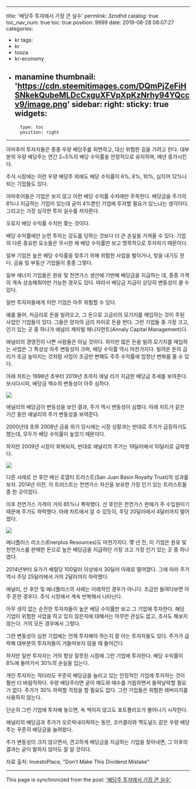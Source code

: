 
---
title: '배당주 투자에서 가장 큰 실수'
permlink: 3zndhd
catalog: true
toc_nav_num: true
toc: true
position: 9999
date: 2019-08-28 08:07:27
categories:
- kr
tags:
- kr
- tooza
- kr-economy
- manamine
thumbnail: 'https://cdn.steemitimages.com/DQmPjZeFiHSNkekQubeMLDcCxguXFVpXpKzNrhy94YQccv9/image.png'
sidebar:
    right:
        sticky: true
widgets:
    -
        type: toc
        position: right
---


아마추어 투자자들은 종종 우량 배당주를 외면하고, 대신 위험한 길을 가려고 한다. 대부분의 우량 배당주는 연간 2~5%의 배당 수익률을 안정적으로 유지하며, 매년 증가시킨다.​

주식 시장에는 이런 우량 배당주 외에도 배당 수익률이 6%, 8%, 10%, 심지어 12%나 되는 기업들도 있다.​

아마추어들은 기업은 보지 않고 이런 배당 수익률 수치에만 주목한다. 배당금을 주가의 8%나 지급하는 기업이 있는데 굳이 4%뿐인 기업에 투자할 필요가 있느냐는 생각이다. 그리고는 가장 심각한 투자 실수를 저지른다.​

오로지 배당 수익률 수치만 쫓는 것이다.​

배당 수익률에만 눈먼 투자는 강도를 당하는 것보다 더 큰 손실을 가져올 수 있다. 기업의 다른 중요한 요소들은 무시한 채 배당 수익률만 보고 맹목적으로 투자하기 때문이다.​

일부 기업은 높은 배당 수익률을 맞추기 위해 위험한 사업을 벌이거나, 빚을 내기도 한다. 금융 및 부동산 기업들이 종종 그렇다.​

일부 에너지 기업들은 원유 및 천연가스 생산에 기반해 배당금을 지급하는 데, 종종 가격이 계속 상승해줘야만 가능한 경우도 있다. 따라서 배당금 지급이 상당히 변동성이 클 수 있다.​

일반 투자자들에게 이런 기업은 아주 위험할 수 있다.​

예를 들어, 저금리로 돈을 빌려오고, 그 돈으로 고금리의 모기지를 매입하는 것이 주된 사업인 기업들이 있다. 그들은 양자의 금리 차이로 돈을 번다.
그런 기업들 중 가장 크고, 인기 있는 곳 중 하나가 애널리 캐피털 매니지먼트(Annaly Capital Management)다.​

애널리의 경영진이 나쁜 사람들은 아닐 것이다. 하지만 많은 돈을 빌려 모기지를 매입하는 사업은 그 특성상 아주 변동성이 크며, 배당 수익률 역시 마찬가지다. 빌려온 돈의 금리가 조금 높아지는 것처럼 사업이 조금만 변해도 주주 수익률에 엄청난 변화를 줄 수 있다.​

아래 차트는 1998년 초부터 2019년 초까지 애널 리가 지급한 배당금 추세를 보여준다. 보시다시피, 배당금 액수의 변동성이 아주 심하다.

![](https://cdn.steemitimages.com/DQmPjZeFiHSNkekQubeMLDcCxguXFVpXpKzNrhy94YQccv9/image.png)

애널리의 배당금이 변동성을 보인 결과, 주가 역시 변동성이 심했다. 아래 차트가 같은 기간 동안 애널리의 주가 변동성을 보여준다.​

2000년대 초와 2008년 금융 위기 당시에는 시장 상황과는 반대로 주가가 급등하기도 했는데, 모두가 배당 수익률이 높았기 때문이다.​

하지만 2009년 시장이 회복되자, 반대로 애널리의 주가는 19달러에서 10달러로 급락했다.

![](https://cdn.steemitimages.com/DQmSarguzVH6HwxDQB7xz3kWpHj7Sbj5LLhm1DWEVWPUM4f/image.png)

다른 사례로 산 후안 배신 로열티 트러스트(San Juan Basin Royalty Trust)의 성과를 보자. 2014년 이전, 이 트러스트는 천연가스 자산을 보유한 가장 인기 있는 트러스트들 중 한 곳이었다.​

이후 천연가스 가격이 거의 65%나 폭락했다. 산 후안은 천연가스 판매가 주 수입원이기 때문에 주가도 하락했다. 아래 차트에서 알 수 있듯이, 주당 20달러에서 4달러까지 떨어졌다.

![](https://cdn.steemitimages.com/DQmYRzg6qLuWbBURmZfdmmNzhaTxAbL5jxJHb9D5k5XM4c4/image.png)

에너플러스 리소스(Enerplus Resources)도 마찬가지다. 몇 년 전, 이 기업은 원유 및 천연가스를 판매한 돈으로 높은 배당금을 지급하던 가장 크고 가장 인기 있는 곳 중 하나였다.​

2014년부터 유가가 배럴당 100달러 이상에서 30달러 아래로 떨어졌다. 그에 따라 주가 역시 주당 25달러에서 거의 2달러까지 하락했다.

애널리, 산 후안 및 에너플러스의 사례는 이례적인 경우가 아니다. 조금만 들여다보면 아주 흔한 경우다. 주식 시장에서 계속 반복해서 나타난다.​

아무 생각 없는 순진한 투자자들이 높은 배당 수익률만 보고 그 기업에 투자한다. 해당 기업이 위험한 사업을 하고 있지 않은지에 대해서는 아무런 관심도 없고, 조사도 해보지 않는다. 거의 모든 경우에서 그렇다.​

그런 변동성이 심한 기업에는 언제 투자해야 하는지 잘 아는 투자자들도 있다. 주가가 급락해 대부분의 투자자들이 거들떠보지 않을 때 들어간다.​

하지만 일반 투자자는 거의 항상 잘못된 시점에 그런 기업에 투자한다. 배당 수익률이 8%에 들어가서 30%의 손실을 입는다.​

개인 투자자는 작더라도 꾸준히 배당금을 늘리고 있는 안정적인 기업에 투자하는 것이 훨씬 더 바람직하다. 우량 배당주라면 굳이 매도와 매수를 거듭하면서 들락날락할 필요가 없다. 주가가 30% 하락할 걱정을 할 필요도 없다. 그런 기업들은 위험한 레버리지를 사용하지 않는다.​

단순히 그런 기업에 투자해 놓으면, 속 썩이지 않고도 포트폴리오가 불어나기 시작한다.​

애널리의 배당금과 주가가 오르락내리락하는 동안, 코카콜라와 맥도널드 같은 우량 배당주는 꾸준히 배당금을 늘려왔다.​

주가 변동성이 크지 않으면서, 견고하게 배당금을 지급하는 기업을 찾아내면, 그 이후의 결과는 굳이 말하지 않아도 잘 알 것이다.​

자료 출처: InvestoPlace, "Don’t Make This Dividend Mistake"

- - -

This page is synchronized from the post: ['배당주 투자에서 가장 큰 실수'](https://steemit.com/@pius.pius/3zndhd)
